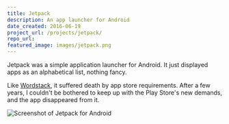 ```yaml
---
title: Jetpack
description: An app launcher for Android
date_created: 2016-06-19
project_url: /projects/jetpack/
repo_url: 
featured_image: images/jetpack.png
---
```


Jetpack was a simple application launcher for Android. It just displayed apps as an alphabetical list, nothing fancy.

Like [Wordstack](/projects/wordstack), it suffered death by app store requirements. After a few years, I couldn't be bothered to keep up with the Play Store's new demands, and the app disappeared from it.

![Screenshot of Jetpack for Android](/images/jetpack-2.png)
